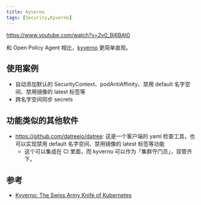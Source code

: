```yaml
---
title: Kyverno
tags: [Security,Kyverno]
---
```


https://www.youtube.com/watch?v=2v0_Bj6BAt0

和 Open Policy Agent 相比，[kyverno](https://github.com/kyverno/kyverno) 更简单直观。

## 使用案例

- 自动添加默认的 SecurityContext、podAntiAffinity、禁用 default 名字空间、禁用镜像的 latest 标签等
- 跨名字空间同步 secrets

## 功能类似的其他软件

- https://github.com/datreeio/datree: 这是一个客户端的 yaml 检查工具，也可以实现禁用 default 名字空间、禁用镜像的 latest 标签等功能
  - 这个可以集成在 CI 里面，而 kyverno 可以作为「集群守门员」，双管齐下。

## 参考

- [Kyverno: The Swiss Army Knife of Kubernetes](https://neonmirrors.net/post/2021-01/kyverno-the-swiss-army-knife-of-kubernetes/)
